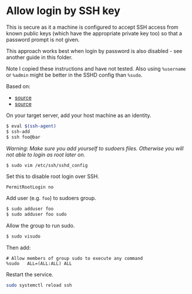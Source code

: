 # Allow login by SSH key

This is secure as it a machine is configured to accept SSH access from known public keys (which have the appropriate private key too) so that a password prompt is not given.

This approach works best when login by password is also disabled - see another guide in this folder.

Note I copied these instructions and have not tested. Also using `%username` or `%admin` might be better in the SSHD config than `%sudo`.

Based on:

- [source](https://www.cyberciti.biz/faq/how-to-set-up-ssh-keys-on-linux-unix/)
- [source](https://www.cyberciti.biz/faq/how-to-create-a-sudo-user-on-ubuntu-linux-server/)

On your target server, add your host machine as an identity.

```sh
$ eval $(ssh-agent)
$ ssh-add
$ ssh foo@bar
```

_Warning: Make sure you add yourself to sudoers files. Otherwise you will not able to login as root later on._

```sh
$ sudo vim /etc/ssh/sshd_config
```

Set this to disable root login over SSH.

```
PermitRootLogin no
```

Add user (e.g. `foo`) to sudoers group.

```sh
$ sudo adduser foo
$ sudo adduser foo sudo
```

Allow the group to run sudo.

```sh
$ sudo visudo
```

Then add:

```
# Allow members of group sudo to execute any command
%sudo	ALL=(ALL:ALL) ALL
```

Restart the service.

```sh
sudo systemctl reload ssh
```
